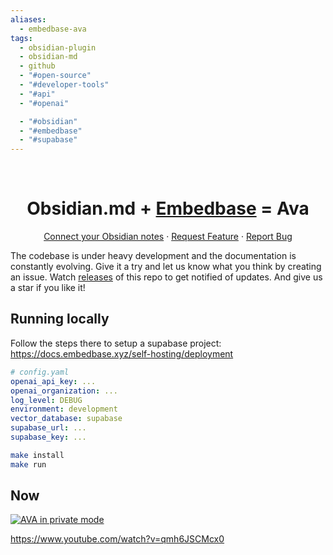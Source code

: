 ```yaml
---
aliases:
  - embedbase-ava
tags:
  - obsidian-plugin
  - obsidian-md
  - github
  - "#open-source"
  - "#developer-tools"
  - "#api"
  - "#openai"

  - "#obsidian"
  - "#embedbase"
  - "#supabase"
---
```

<br />
<p align="center">

  <h1 align="center">Obsidian.md + <a href="https://github.com/different-ai/embedbase">Embedbase</a> =  Ava</h1>

  <p align="center">
    <a href="https://github.com/louis030195/obsidian-ava">Connect your Obsidian notes</a>
    ·
    <a href="https://github.com/different-ai/embedbase-ava/issues/new?assignees=&labels=enhancement">Request Feature</a>
    ·
    <a href="https://github.com/different-ai/embedbase-ava/issues/new?assignees=&labels=bug">Report Bug</a>
    <br />
  </p>
</p>

The codebase is under heavy development and the documentation is constantly evolving. Give it a try and let us know what you think by creating an issue. Watch [releases](https://github.com/different-ai/embedbase-ava/releases) of this repo to get notified of updates. And give us a star if you like it!


## Running locally

Follow the steps there to setup a supabase project:
https://docs.embedbase.xyz/self-hosting/deployment


```yaml
# config.yaml
openai_api_key: ...
openai_organization: ...
log_level: DEBUG
environment: development
vector_database: supabase
supabase_url: ...
supabase_key: ...
```

```bash
make install
make run
```

## Now

[![AVA in private mode](https://img.youtube.com/vi/qmh6JSCMcx0/0.jpg)](https://www.youtube.com/watch?v=Yqmh6JSCMcx0E)

https://www.youtube.com/watch?v=qmh6JSCMcx0
